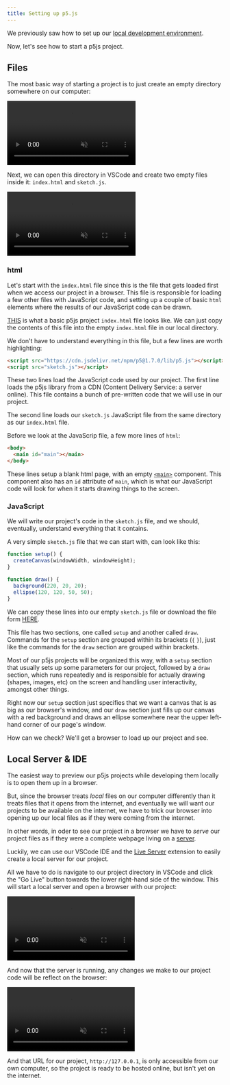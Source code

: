 ```yaml
---
title: Setting up p5.js
---
```

We previously saw how to set up our [local development environment](../../intro/ide/).

Now, let's see how to start a p5js project.

## Files

The most basic way of starting a project is to just create an empty directory somewhere on our computer:

<div class="video-container w66">
  <video class="video" playsinline autoplay muted loop>
    <source src="{{ '/assets/images/p5/setup-00.webm' | relative_url }}" type="video/webm">
    <source src="{{ '/assets/images/p5/setup-00.mp4' | relative_url }}" type="video/mp4">
  </video>
</div>

Next, we can open this directory in VSCode and create two empty files inside it: `index.html` and `sketch.js`.

<div class="video-container w100">
  <video class="video" playsinline autoplay muted loop>
    <source src="{{ '/assets/images/p5/setup-01.webm' | relative_url }}" type="video/webm">
    <source src="{{ '/assets/images/p5/setup-01.mp4' | relative_url }}" type="video/mp4">
  </video>
</div>

### html

Let's start with the `index.html` file since this is the file that gets loaded first when we access our project in a browser. This file is responsible for loading a few other files with JavaScript code, and setting up a couple of basic `html` elements where the results of our JavaScript code can be drawn.

[THIS](https://github.com/IDMNYU/p5-fundamentals/blob/main/_pages/p5js-template/index.html) is what a basic p5js project `index.html` file looks like. We can just copy the contents of this file into the empty `index.html` file in our local directory.

We don't have to understand everything in this file, but a few lines are worth highlighting:

```html
<script src="https://cdn.jsdelivr.net/npm/p5@1.7.0/lib/p5.js"></script>
<script src="sketch.js"></script>
```

These two lines load the JavaScript code used by our project. The first line loads the p5js library from a CDN (Content Delivery Service: a server online). This file contains a bunch of pre-written code that we will use in our project.

The second line loads our `sketch.js` JavaScript file from the same directory as our `index.html` file.

Before we look at the JavaScrip file, a few more lines of `html`:

```html
<body>
  <main id="main"></main>
</body>
```

These lines setup a blank html page, with an empty [`<main>`](https://www.w3schools.com/tags/tag_main.asp) component. This component also has an `id` attribute of `main`, which is what our JavaScript code will look for when it starts drawing things to the screen.

### JavaScript

We will write our project's code in the `sketch.js` file, and we should, eventually, understand everything that it contains.

A very simple `sketch.js` file that we can start with, can look like this:

```js
function setup() {
  createCanvas(windowWidth, windowHeight);
}

function draw() {
  background(220, 20, 20);
  ellipse(120, 120, 50, 50);
}
```

We can copy these lines into our empty `sketch.js` file or download the file form [HERE](https://github.com/IDMNYU/p5-fundamentals/blob/main/_pages/p5js-template/sketch.js).

This file has two sections, one called `setup` and another called `draw`. Commands for the `setup` section are grouped within its brackets (`{` `}`), just like the commands for the `draw` section are grouped within brackets.

Most of our p5js projects will be organized this way, with a `setup` section that usually sets up some parameters for our project, followed by a `draw` section, which runs repeatedly and is responsible for actually drawing (shapes, images, etc) on the screen and handling user interactivity, amongst other things.

Right now our `setup` section just specifies that we want a canvas that is as big as our browser's window, and our `draw` section just fills up our canvas with a red background and draws an ellipse somewhere near the upper left-hand corner of our page's window.

How can we check? We'll get a browser to load up our project and see.

## Local Server & IDE

The easiest way to preview our p5js projects while developing them locally is to open them up in a browser.

But, since the browser treats *local* files on our computer differently than it treats files that it opens from the internet, and eventually we will want our projects to be available on the internet, we have to trick our browser into opening up our local files as if they were coming from the internet.

In other words, in oder to see our project in a browser we have to *serve* our project files as if they were a complete webpage living on a [server](../../intro/javascript/).

Luckily, we can use our VSCode IDE and the [Live Server](https://marketplace.visualstudio.com/items?itemName=ritwickdey.LiveServer) extension to easily create a local server for our project.

All we have to do is navigate to our project directory in VSCode and click the "Go Live" button towards the lower right-hand side of the window. This will start a local server and open a browser with our project:

<div class="video-container w100" style="overflow-x: hidden;">
  <video class="video" playsinline autoplay muted loop style="margin-left:-2px;">
    <source src="{{ '/assets/images/p5/setup-02.webm' | relative_url }}" type="video/webm">
    <source src="{{ '/assets/images/p5/setup-02.mp4' | relative_url }}" type="video/mp4">
  </video>
</div>

And now that the server is running, any changes we make to our project code will be reflect on the browser:

<div class="video-container w100" style="overflow-x: hidden;">
  <video class="video" playsinline autoplay muted loop style="margin-left:-2px;">
    <source src="{{ '/assets/images/p5/setup-03.webm' | relative_url }}" type="video/webm">
    <source src="{{ '/assets/images/p5/setup-03.mp4' | relative_url }}" type="video/mp4">
  </video>
</div>

And that URL for our project, `http://127.0.0.1`, is only accessible from our own computer, so the project is ready to be hosted online, but isn't yet on the internet.
